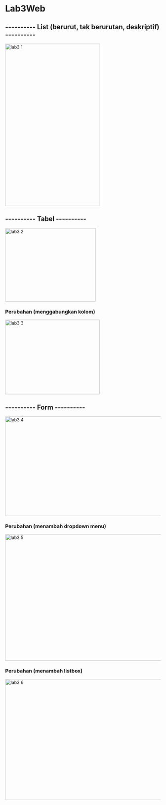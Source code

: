 # Lab3Web
## ---------- List (berurut, tak berurutan, deskriptif) ----------
<img width="307" height="525" alt="lab3 1" src="https://github.com/user-attachments/assets/cdcc34f8-ec38-409b-b375-b849fdb1a0fa" />

## ---------- Tabel ----------
<img width="293" height="237" alt="lab3 2" src="https://github.com/user-attachments/assets/4e268308-e2d1-47df-a17f-666ad25c91c3" />

### Perubahan (menggabungkan kolom)
<img width="306" height="241" alt="lab3 3" src="https://github.com/user-attachments/assets/9abea0e7-e93d-4b3f-9594-6e4e21b2392f" />

## ---------- Form ----------
<img width="655" height="322" alt="lab3 4" src="https://github.com/user-attachments/assets/6ff634ae-d61a-4f03-a227-d13a97bd3d1f" />

### Perubahan (menambah dropdown menu)
<img width="656" height="409" alt="lab3 5" src="https://github.com/user-attachments/assets/2ad4c276-eb60-4b71-a3e1-9117945dd7f5" />

### Perubahan (menambah listbox)
<img width="657" height="391" alt="lab3 6" src="https://github.com/user-attachments/assets/be6b7067-6424-410b-88a5-2c78bf7d52b7" />


